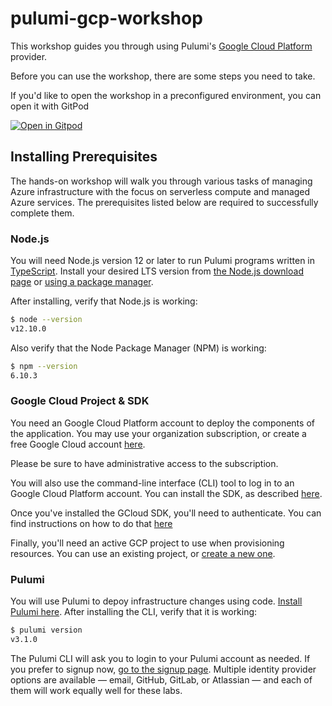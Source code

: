 # pulumi-gcp-workshop

This workshop guides you through using Pulumi's [Google Cloud Platform](https://www.pulumi.com/docs/intro/cloud-providers/gcp/) provider.

Before you can use the workshop, there are some steps you need to take.

If you'd like to open the workshop in a preconfigured environment, you can open it with GitPod

[![Open in Gitpod](https://gitpod.io/button/open-in-gitpod.svg)](https://gitpod.io/#https://github.com/jaxxstorm/pulumi-gcp-workshop)

## Installing Prerequisites

The hands-on workshop will walk you through various tasks of managing Azure infrastructure with the focus on serverless compute and managed Azure services. The prerequisites listed below are required to successfully complete them.

### Node.js

You will need Node.js version 12 or later to run Pulumi programs written in [TypeScript](https://www.typescriptlang.org/).
Install your desired LTS version from [the Node.js download page](https://nodejs.org/en/download/) or
[using a package manager](https://nodejs.org/en/download/package-manager/).

After installing, verify that Node.js is working:

```bash
$ node --version
v12.10.0
```

Also verify that the Node Package Manager (NPM) is working:

```bash
$ npm --version
6.10.3
```

### Google Cloud Project & SDK

You need an Google Cloud Platform account to deploy the components of the application. You may use your organization subscription, or create a free Google Cloud account [here](https://cloud.google.com/getting-started).

Please be sure to have administrative access to the subscription.

You will also use the command-line interface (CLI) tool to log in to an Google Cloud Platform account. You can install the SDK, as described [here](https://cloud.google.com/sdk/docs/install).

Once you've installed the GCloud SDK, you'll need to authenticate. You can find instructions on how to do that [here](https://cloud.google.com/sdk/docs/authorizing#authorizing_with_a_user_account)

Finally, you'll need an active GCP project to use when provisioning resources. You can use an existing project, or [create a new one](https://cloud.google.com/resource-manager/docs/creating-managing-projects).

### Pulumi

You will use Pulumi to depoy infrastructure changes using code. [Install Pulumi here](https://www.pulumi.com/docs/get-started/install/). After installing the CLI, verify that it is working:

```bash
$ pulumi version
v3.1.0
```

The Pulumi CLI will ask you to login to your Pulumi account as needed. If you prefer to signup now, [go to the signup page](http://app.pulumi.com/signup). Multiple identity provider options are available &mdash; email, GitHub, GitLab, or Atlassian &mdash; and each of them will work equally well for these labs.


